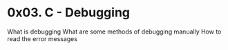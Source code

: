 # 0x03. C - Debugging
What is debugging
What are some methods of debugging manually
How to read the error messages
